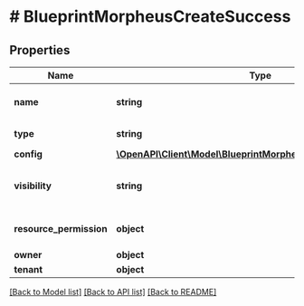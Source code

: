# # BlueprintMorpheusCreateSuccess

## Properties

Name | Type | Description | Notes
------------ | ------------- | ------------- | -------------
**name** | **string** | A name for the blueprint | [optional]
**type** | **string** | Blueprint Type | [optional]
**config** | [**\OpenAPI\Client\Model\BlueprintMorpheusCreateSuccessConfig**](BlueprintMorpheusCreateSuccessConfig.md) |  | [optional]
**visibility** | **string** | Private or Public Access | [optional] [default to 'private']
**resource_permission** | **object** | Resource Permission Block | [optional]
**owner** | **object** | Owner | [optional]
**tenant** | **object** | Tenant | [optional]

[[Back to Model list]](../../README.md#models) [[Back to API list]](../../README.md#endpoints) [[Back to README]](../../README.md)
